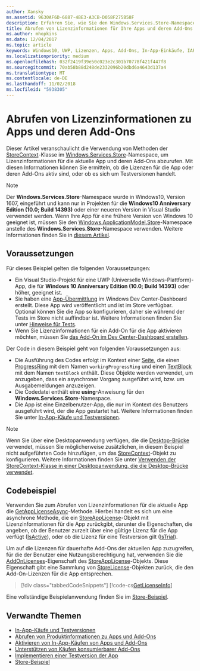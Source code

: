 ```yaml
---
author: Xansky
ms.assetid: 9630AF6D-6887-4BE3-A3CB-D058F275B58F
description: Erfahren Sie, wie Sie den Windows.Services.Store-Namespace verwenden, um Lizenzinformationen für die aktuelle App und ihre Add-Ons abzurufen.
title: Abrufen von Lizenzinformationen für Ihre Apps und deren Add-Ons
ms.author: mhopkins
ms.date: 12/04/2017
ms.topic: article
keywords: Windows10, UWP, Lizenzen, Apps, Add-Ons, In-App-Einkäufe, IAPs, Windows.Services.Store
ms.localizationpriority: medium
ms.openlocfilehash: 032f2419f39e50c023e2c301b70778f421f447f8
ms.sourcegitcommit: 70ab58b88d248de2332096b20dbd6a4643d137a4
ms.translationtype: MT
ms.contentlocale: de-DE
ms.lasthandoff: 11/02/2018
ms.locfileid: "5938305"
---
```

# <a name="get-license-info-for-apps-and-add-ons"></a>Abrufen von Lizenzinformationen zu Apps und deren Add-Ons

Dieser Artikel veranschaulicht die Verwendung von Methoden der [StoreContext](https://msdn.microsoft.com/library/windows/apps/windows.services.store.storecontext.aspx)-Klasse im [Windows.Services.Store](https://msdn.microsoft.com/library/windows/apps/windows.services.store.aspx)-Namespace, um Lizenzinformationen für die aktuelle App und deren Add-Ons abzurufen. Mit diesen Informationen können Sie ermitteln, ob die Lizenzen für die App oder deren Add-Ons aktiv sind, oder ob es sich um Testversionen handelt.

> [!NOTE]
> Der **Windows.Services.Store**-Namespace wurde in Windows10, Version 1607, eingeführt und kann nur in Projekten für die **Windows10 Anniversary Edition (10.0; Build 14393)** oder einer neueren Version in Visual Studio verwendet werden. Wenn Ihre App für eine frühere Version von Windows 10 geeignet ist, müssen Sie den [Windows.ApplicationModel.Store](https://msdn.microsoft.com/library/windows/apps/windows.applicationmodel.store.aspx)-Namespace anstelle des **Windows.Services.Store**-Namespace verwenden. Weitere Informationen finden Sie in [diesem Artikel](in-app-purchases-and-trials-using-the-windows-applicationmodel-store-namespace.md).

## <a name="prerequisites"></a>Voraussetzungen

Für dieses Beispiel gelten die folgenden Voraussetzungen:
* Ein Visual Studio-Projekt für eine UWP (Universelle Windows-Plattform)-App, die für **Windows 10 Anniversary Edition (10.0; Build 14393)** oder höher, geeignet ist.
* Sie haben eine [App-Übermittlung](https://msdn.microsoft.com/windows/uwp/publish/app-submissions) im Windows Dev Center-Dashboard erstellt. Diese App wird veröffentlicht und ist im Store verfügbar. Optional können Sie die App so konfigurieren, daher sie während der Tests im Store nicht auffindbar ist. Weitere Informationen finden Sie unter [Hinweise für Tests](in-app-purchases-and-trials.md#testing).
* Wenn Sie Lizenzinformationen für ein Add-On für die App aktivieren möchten, müssen Sie [das Add-On im Dev Center-Dashboard erstellen](../publish/add-on-submissions.md).

Der Code in diesem Beispiel geht von folgenden Voraussetzungen aus:
* Die Ausführung des Codes erfolgt im Kontext einer [Seite](https://msdn.microsoft.com/library/windows/apps/windows.ui.xaml.controls.page.aspx), die einen [ProgressRing](https://msdn.microsoft.com/library/windows/apps/windows.ui.xaml.controls.progressring.aspx) mit dem Namen ```workingProgressRing``` und einen [TextBlock](https://msdn.microsoft.com/library/windows/apps/windows.ui.xaml.controls.textblock.aspx) mit dem Namen ```textBlock``` enthält. Diese Objekte werden verwendet, um anzugeben, dass ein asynchroner Vorgang ausgeführt wird, bzw. um Ausgabemeldungen anzuzeigen.
* Die Codedatei enthält eine **using**-Anweisung für den **Windows.Services.Store**-Namespace.
* Die App ist eine Einzelbenutzer-App, die nur im Kontext des Benutzers ausgeführt wird, der die App gestartet hat. Weitere Informationen finden Sie unter [In-App-Käufe und Testversionen](in-app-purchases-and-trials.md#api_intro).

> [!NOTE]
> Wenn Sie über eine Desktopanwendung verfügen, die die [Desktop-Brücke](https://developer.microsoft.com/windows/bridges/desktop) verwendet, müssen Sie möglicherweise zusätzlichen, in diesem Beispiel nicht aufgeführten Code hinzufügen, um das [StoreContext](https://msdn.microsoft.com/library/windows/apps/windows.services.store.storecontext.aspx)-Objekt zu konfigurieren. Weitere Informationen finden Sie unter [Verwenden der StoreContext-Klasse in einer Desktopanwendung, die die Desktop-Brücke verwendet](in-app-purchases-and-trials.md#desktop).

## <a name="code-example"></a>Codebeispiel

Verwenden Sie zum Abrufen von Lizenzinformationen für die aktuelle App die [GetAppLicenseAsync](https://docs.microsoft.com/uwp/api/windows.services.store.storecontext.getapplicenseasync)-Methode. Hierbei handelt es sich um eine asynchrone Methode, die ein [StoreAppLicense](https://msdn.microsoft.com/library/windows/apps/windows.services.store.storeapplicense.aspx)-Objekt mit Lizenzinformationen für die App zurückgibt, darunter die Eigenschaften, die angeben, ob der Benutzer zurzeit über eine gültige Lizenz für die App verfügt ([IsActive](https://docs.microsoft.com/uwp/api/windows.services.store.storeapplicense.isactive)), oder ob die Lizenz für eine Testversion gilt ([IsTrial](https://docs.microsoft.com/uwp/api/windows.services.store.storeapplicense.istrial)).

Um auf die Lizenzen für dauerhafte Add-Ons der aktuellen App zuzugreifen, für die der Benutzer eine Nutzungsberechtigung hat, verwenden Sie die [AddOnLicenses](https://docs.microsoft.com/uwp/api/windows.services.store.storeapplicense.addonlicenses)-Eigenschaft des [StoreAppLicense](https://msdn.microsoft.com/library/windows/apps/windows.services.store.storeapplicense.aspx)-Objekts. Diese Eigenschaft gibt eine Sammlung von [StoreLicense](https://msdn.microsoft.com/library/windows/apps/windows.services.store.storelicense.aspx)-Objekten zurück, die den Add-On-Lizenzen für die App entsprechen.

> [!div class="tabbedCodeSnippets"]
[!code-cs[GetLicenseInfo](./code/InAppPurchasesAndLicenses_RS1/cs/GetLicenseInfoPage.xaml.cs#GetLicenseInfo)]

Eine vollständige Beispielanwendung finden Sie im [Store-Beispiel](https://github.com/Microsoft/Windows-universal-samples/tree/master/Samples/Store).

## <a name="related-topics"></a>Verwandte Themen

* [In-App-Käufe und Testversionen](in-app-purchases-and-trials.md)
* [Abrufen von Produktinformationen zu Apps und Add-Ons](get-product-info-for-apps-and-add-ons.md)
* [Aktivieren von In-App-Käufen von Apps und Add-Ons](enable-in-app-purchases-of-apps-and-add-ons.md)
* [Unterstützen von Käufen konsumierbarer Add-Ons](enable-consumable-add-on-purchases.md)
* [Implementieren einer Testversion der App](implement-a-trial-version-of-your-app.md)
* [Store-Beispiel](https://github.com/Microsoft/Windows-universal-samples/tree/master/Samples/Store)
